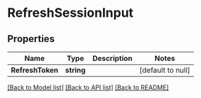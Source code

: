 # RefreshSessionInput

## Properties
Name | Type | Description | Notes
------------ | ------------- | ------------- | -------------
**RefreshToken** | **string** |  | [default to null]

[[Back to Model list]](../README.md#documentation-for-models) [[Back to API list]](../README.md#documentation-for-api-endpoints) [[Back to README]](../README.md)

